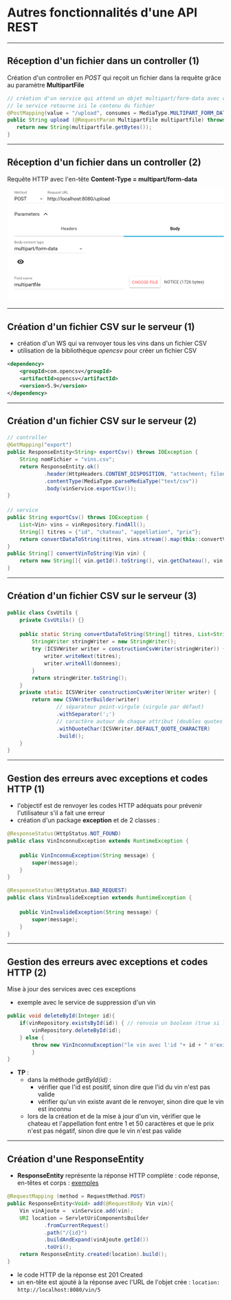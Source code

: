 # Autres fonctionnalités d'une API REST

----

## Réception d'un fichier dans un controller (1)

Création d'un controller en *POST* qui reçoit un fichier dans la requête grâce au paramètre **MultipartFile**

```java
// création d'un service qui attend un objet multipart/form-data avec comme nom de paramètre multipartfile
// le service retourne ici le contenu du fichier
@PostMapping(value = "/upload", consumes = MediaType.MULTIPART_FORM_DATA_VALUE)
public String upload (@RequestParam MultipartFile multipartfile) throws IOException {
   return new String(multipartfile.getBytes());
}
```

----

## Réception d'un fichier dans un controller (2)

Requête HTTP avec l'en-tête **Content-Type = multipart/form-data**

![Requête multipart/form-data](diapos/images/requete-multipart.png "Requête multipart/form-data")

----

## Création d'un fichier CSV sur le serveur (1)

- création d'un WS qui va renvoyer tous les vins dans un fichier CSV
- utilisation de la bibliothèque *opencsv* pour créer un fichier CSV

```xml
<dependency>
    <groupId>com.opencsv</groupId>
    <artifactId>opencsv</artifactId>
    <version>5.9</version>
</dependency>
```

----

## Création d'un fichier CSV sur le serveur (2)

```java
// controller
@GetMapping("export")
public ResponseEntity<String> exportCsv() throws IOException {
    String nomFichier = "vins.csv";
    return ResponseEntity.ok()
            .header(HttpHeaders.CONTENT_DISPOSITION, "attachment; filename=" + nomFichier)
            .contentType(MediaType.parseMediaType("text/csv"))
            .body(vinService.exportCsv());
}

// service
public String exportCsv() throws IOException {
    List<Vin> vins = vinRepository.findAll();
    String[] titres = {"id", "chateau", "appellation", "prix"};
    return convertDataToString(titres, vins.stream().map(this::convertVinToString).toList());
}
public String[] convertVinToString(Vin vin) {
    return new String[]{ vin.getId().toString(), vin.getChateau(), vin.getAppellation(),, vin.getPrix().toString()};
}
```

----

## Création d'un fichier CSV sur le serveur (3)

```java
public class CsvUtils {
    private CsvUtils() {}

    public static String convertDataToString(String[] titres, List<String[]> donnees) throws IOException {
        StringWriter stringWriter = new StringWriter();
        try (ICSVWriter writer = constructionCsvWriter(stringWriter)) {
            writer.writeNext(titres);
            writer.writeAll(donnees);
        }
        return stringWriter.toString();
    }
    private static ICSVWriter constructionCsvWriter(Writer writer) {
        return new CSVWriterBuilder(writer)
                // séparateur point-virgule (virgule par défaut)
                .withSeparator(';')
                // caractère autour de chaque attribut (doubles quotes par défaut)
                .withQuoteChar(ICSVWriter.DEFAULT_QUOTE_CHARACTER)
                .build();
    }
}
```

----

## Gestion des erreurs avec exceptions et codes HTTP (1)

- l'objectif est de renvoyer les codes HTTP adéquats pour prévenir l'utilisateur s'il a fait une erreur
- création d'un package **exception** et de 2 classes :

```java
@ResponseStatus(HttpStatus.NOT_FOUND)
public class VinInconnuException extends RuntimeException {
	
	public VinInconnuException(String message) {
		super(message);
	}
}
```
```java
@ResponseStatus(HttpStatus.BAD_REQUEST)
public class VinInvalideException extends RuntimeException {
	
	public VinInvalideException(String message) {
		super(message);
	}
}
```

----

## Gestion des erreurs avec exceptions et codes HTTP (2)

Mise à jour des services avec ces exceptions
- exemple avec le service de suppression d'un vin
```java
public void deleteById(Integer id){
	if(vinRepository.existsById(id)) { // renvoie un boolean (true si l'objet existe, false sinon)
		vinRepository.deleteById(id);
	} else {
		throw new VinInconnuException("le vin avec l'id "+ id + " n'existe pas");
		}
}
```
- **TP** :
	- dans la méthode *getById(id)* :
		- vérifier que l'id est positif, sinon dire que l'id du vin n'est pas valide
		- vérifier qu'un vin existe avant de le renvoyer, sinon dire que le vin est inconnu
	- lors de la création et de la mise à jour d'un vin, vérifier que le chateau et l'appellation font entre 1 et 50 caractères et que le prix n'est pas négatif, sinon dire que le vin n'est pas valide

----

## Création d'une ResponseEntity

- **ResponseEntity** représente la réponse HTTP complète : code réponse, en-têtes et corps : [exemples](https://www.baeldung.com/spring-response-entity)

```java
@RequestMapping (method = RequestMethod.POST)
public ResponseEntity<Void> add(@RequestBody Vin vin){	
	Vin vinAjoute =  vinService.add(vin);
	URI location = ServletUriComponentsBuilder
			.fromCurrentRequest()
			.path("/{id}")
			.buildAndExpand(vinAjoute.getId())
			.toUri();
	return ResponseEntity.created(location).build();
}
```

- le code HTTP de la réponse est 201 Created
- un en-tête est ajouté à la réponse avec l'URL de l'objet crée : `location: http://localhost:8080/vin/5`